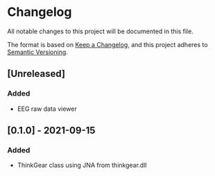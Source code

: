 # Changelog
All notable changes to this project will be documented in this file.

The format is based on [Keep a Changelog](https://keepachangelog.com/en/1.0.0/),
and this project adheres to [Semantic Versioning](https://semver.org/spec/v2.0.0.html).

## [Unreleased]
### Added
- EEG raw data viewer

## [0.1.0] - 2021-09-15
### Added
- ThinkGear class using JNA from thinkgear.dll